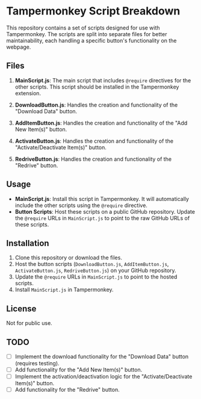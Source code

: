 # Tampermonkey Script Breakdown

This repository contains a set of scripts designed for use with Tampermonkey. The scripts are split into separate files for better maintainability, each handling a specific button's functionality on the webpage.

## Files

1. **MainScript.js**: The main script that includes `@require` directives for the other scripts. This script should be installed in the Tampermonkey extension.

2. **DownloadButton.js**: Handles the creation and functionality of the "Download Data" button.

3. **AddItemButton.js**: Handles the creation and functionality of the "Add New Item(s)" button.

4. **ActivateButton.js**: Handles the creation and functionality of the "Activate/Deactivate Item(s)" button.

5. **RedriveButton.js**: Handles the creation and functionality of the "Redrive" button.

## Usage

- **MainScript.js**: Install this script in Tampermonkey. It will automatically include the other scripts using the `@require` directive.
- **Button Scripts**: Host these scripts on a public GitHub repository. Update the `@require` URLs in `MainScript.js` to point to the raw GitHub URLs of these scripts.

## Installation

1. Clone this repository or download the files.
2. Host the button scripts (`DownloadButton.js`, `AddItemButton.js`, `ActivateButton.js`, `RedriveButton.js`) on your GitHub repository.
3. Update the `@require` URLs in `MainScript.js` to point to the hosted scripts.
4. Install `MainScript.js` in Tampermonkey.

## License

Not for public use.

## TODO

- [ ] Implement the download functionality for the "Download Data" button (requires testing).
- [ ] Add functionality for the "Add New Item(s)" button.
- [ ] Implement the activation/deactivation logic for the "Activate/Deactivate Item(s)" button.
- [ ] Add functionality for the "Redrive" button.
